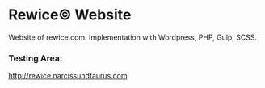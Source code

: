 # Rewice© Website

Website of rewice.com. Implementation with Wordpress, PHP, Gulp, SCSS.

### Testing Area:

http://rewice.narcissundtaurus.com